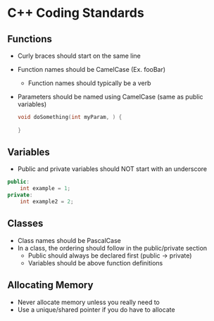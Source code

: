 # C++ Coding Standards

## Functions

- Curly braces should start on the same line

- Function names should be CamelCase (Ex. fooBar)

  - Function names should typically be a verb

- Parameters should be named using CamelCase (same as public variables)

  ```cpp
  void doSomething(int myParam, ) {
      
  }
  ```

  

## Variables

- Public and private variables should NOT start with an underscore

```cpp
public:
	int example = 1;
private:
	int example2 = 2;
```



## Classes

- Class names should be PascalCase
- In a class, the ordering should follow in the public/private section
  - Public should always be declared first (public -> private)
  - Variables should be above function definitions



## Allocating Memory

- Never allocate memory unless you really need to
- Use a unique/shared pointer if you do have to allocate





